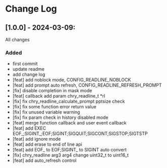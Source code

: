 # Change Log

## [1.0.0] - 2024-03-09:

All changes

### Added
  - first commit
  - update readme
  - add change log
  - [feat] add noblock mode, CONFIG_READLINE_NOBLOCK
  - [feat] add prompt auto refresh, CONFIG_READLINE_REFRESH_PROMPT
  - [fix] disable completion in mask mode
  - [feat] callback add param chry_readline_t *rl
  - [fix] fix chry_readline_calculate_prompt pptsize check
  - [fix] fix some function error return value
  - [fix] fix unused variable warning
  - [fix] fix param check in history disabled mode
  - [feat] merge function callback and user event callback
  - [feat] add EXEC EOF_;SIGINT_;EOF;SIGINT;SIGQUIT;SIGCONT;SIGSTOP;SIGTSTP
  - [feat] add ignore mode
  - [feat] add erase to end of line api
  - [feat] add EOF_ to EOF;SIGINT_ to SIGINT auto convert
  - [fix] chry_readline arg3 arg4 change uint32_t to uint16_t
  - [feat] add auto_refresh control
